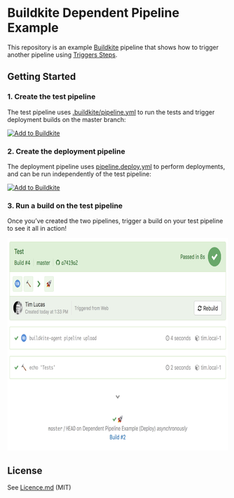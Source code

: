 # Buildkite Dependent Pipeline Example

This repository is an example [Buildkite](https://buildkite.com/) pipeline that shows how to trigger another pipeline using [Triggers Steps](https://buildkite.com/docs/pipelines/trigger-step).

## Getting Started

### 1. Create the test pipeline

The test pipeline uses [.buildkite/pipeline.yml](.buildkite/pipeline.yml) to run the tests and trigger deployment builds on the master branch:

[![Add to Buildkite](https://buildkite.com/button.svg)](https://buildkite.com/new?template=https://github.com/buildkite/dependent-pipeline-example/tree/master/templates/test)

### 2. Create the deployment pipeline

The deployment pipeline uses [pipeline.deploy.yml](.buildkite/pipeline.deploy.yml) to perform deployments, and can be run independently of the test pipeline:

[![Add to Buildkite](https://buildkite.com/button.svg)](https://buildkite.com/new?template=https://github.com/buildkite/dependent-pipeline-example/tree/master/templates/deploy)

### 3. Run a build on the test pipeline

Once you’ve created the two pipelines, trigger a build on your test pipeline to see it all in action!

<img src="screenshot.png" alt="Screenshot of a triggered pipeline build" width="734" height="485">

## License

See [Licence.md](Licence.md) (MIT)

